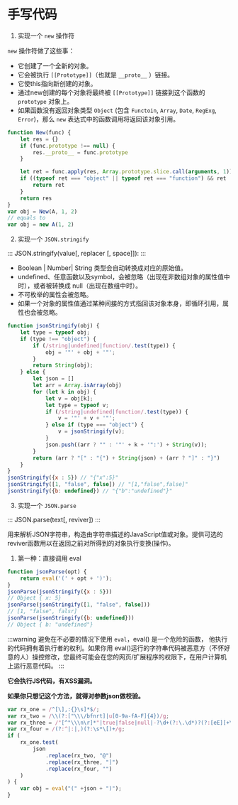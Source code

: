# 手写代码
1. 实现一个 `new` 操作符

`new` 操作符做了这些事：

- 它创建了一个全新的对象。
- 它会被执行 `[[Prototype]]`（也就是 `__proto__` ）链接。
- 它使this指向新创建的对象。
- 通过new创建的每个对象将最终被 `[[Prototype]]` 链接到这个函数的 `prototype` 对象上。
- 如果函数没有返回对象类型 `Object` (包含 `Functoin`, `Array`, `Date`, `RegExg`, `Error`)，那么 `new` 表达式中的函数调用将返回该对象引用。

```js
function New(func) {
    let res = {}
    if (func.prototype !== null) {
        res.__proto__ = func.prototype
    }

    let ret = func.apply(res, Array.prototype.slice.call(arguments, 1))
    if ((typeof ret === "object" || typeof ret === "function") && ret !== null) {
        return ret
    }
    return res
}
var obj = New(A, 1, 2)
// equals to
var obj = new A(1, 2)
```

2. 实现一个 `JSON.stringify`

:::
JSON.stringify(value[, replacer [, space]]):
:::

- Boolean | Number| String 类型会自动转换成对应的原始值。
- undefined、任意函数以及symbol，会被忽略（出现在非数组对象的属性值中时），或者被转换成 null（出现在数组中时）。
- 不可枚举的属性会被忽略。
- 如果一个对象的属性值通过某种间接的方式指回该对象本身，即循环引用，属性也会被忽略。

```js
function jsonStringify(obj) {
    let type = typeof obj;
    if (type !== "object") {
        if (/string|undefined|function/.test(type)) {
            obj = '"' + obj + '"';
        }
        return String(obj);
    } else {
        let json = []
        let arr = Array.isArray(obj)
        for (let k in obj) {
            let v = obj[k];
            let type = typeof v;
            if (/string|undefined|function/.test(type)) {
                v = '"' + v + '"';
            } else if (type === "object") {
                v = jsonStringify(v);
            }
            json.push((arr ? "" : '"' + k + '":') + String(v));
        }
        return (arr ? "[" : "{") + String(json) + (arr ? "]" : "}")
    }
}
jsonStringify({x : 5}) // "{"x":5}"
jsonStringify([1, "false", false]) // "[1,"false",false]"
jsonStringify({b: undefined}) // "{"b":"undefined"}"
```

3. 实现一个 `JSON.parse`

:::
JSON.parse(text[, reviver])
:::

用来解析JSON字符串，构造由字符串描述的JavaScript值或对象。提供可选的reviver函数用以在返回之前对所得到的对象执行变换(操作)。

1. 第一种：直接调用 eval

```js
function jsonParse(opt) {
    return eval('(' + opt + ')');
}
jsonParse(jsonStringify({x : 5}))
// Object { x: 5}
jsonParse(jsonStringify([1, "false", false]))
// [1, "false", falsr]
jsonParse(jsonStringify({b: undefined}))
// Object { b: "undefined"}
```

:::warning
避免在不必要的情况下使用 `eval`，eval() 是一个危险的函数， 他执行的代码拥有着执行者的权利。如果你用 eval()运行的字符串代码被恶意方（不怀好意的人）操控修改，您最终可能会在您的网页/扩展程序的权限下，在用户计算机上运行恶意代码。
:::

**它会执行JS代码，有XSS漏洞。**

**如果你只想记这个方法，就得对参数json做校验。**

```js
var rx_one = /^[\],:{}\s]*$/;
var rx_two = /\\(?:["\\\/bfnrt]|u[0-9a-fA-F]{4})/g;
var rx_three = /"[^"\\\n\r]*"|true|false|null|-?\d+(?:\.\d*)?(?:[eE][+\-]?\d+)?/g;
var rx_four = /(?:^|:|,)(?:\s*\[)+/g;
if (
    rx_one.test(
        json
            .replace(rx_two, "@")
            .replace(rx_three, "]")
            .replace(rx_four, "")
    )
) {
    var obj = eval("(" +json + ")");
}
```
